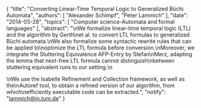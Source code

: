{
    "title": "Converting Linear-Time Temporal Logic to Generalized Büchi Automata",
    "authors": [
        "Alexander Schimpf",
        "Peter Lammich"
    ],
    "date": "2014-05-28",
    "topics": [
        "Computer science-Automata and formal languages"
    ],
    "abstract": "\nWe formalize linear-time temporal logic (LTL) and the algorithm by Gerth\net al. to convert LTL formulas to generalized Büchi automata.\nWe also formalize some syntactic rewrite rules that can be applied to\noptimize the LTL formula before conversion.\nMoreover, we integrate the Stuttering Equivalence AFP-Entry by Stefan\nMerz, adapting the lemma that next-free LTL formula cannot distinguish\nbetween stuttering equivalent runs to our setting.\n<p>\nWe use the Isabelle Refinement and Collection framework, as well as the\nAutoref tool, to obtain a refined version of our algorithm, from which\nefficiently executable code can be extracted.",
    "notify": "lammich@in.tum.de"
}